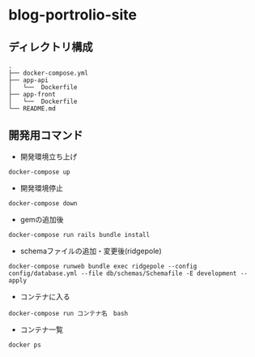# blog-portrolio-site

## ディレクトリ構成
```
.
├── docker-compose.yml
├── app-api 
│   └──  Dockerfile 
├── app-front 
│   └──  Dockerfile 
└── README.md
```

## 開発用コマンド
- 開発環境立ち上げ
```
docker-compose up
```
- 開発環境停止
```
docker-compose down
```
- gemの追加後
```
docker-compose run rails bundle install
```
- schemaファイルの追加・変更後(ridgepole)
```
docker-compose runweb bundle exec ridgepole --config config/database.yml --file db/schemas/Schemafile -E development --apply
```
- コンテナに入る
```
docker-compose run コンテナ名　bash
```
- コンテナ一覧
```
docker ps
```
